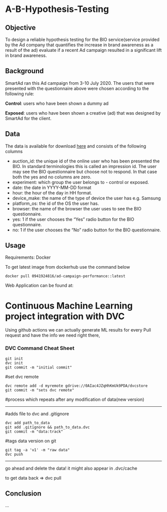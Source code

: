 #  A-B-Hypothesis-Testing

## **Objective**

To design a reliable hypothesis testing for the BIO service(service provided by the Ad company that quantifies the increase in brand awareness as a result of the ad) evaluate if a recent Ad campaign resulted in a significant lift in brand awareness.

## Background

SmartAd ran this Ad campaign from 3-10 July 2020. The users that were presented with the questionnaire above were chosen according to the following rule:

**Control**: users who have been shown a dummy ad

**Exposed**: users who have been shown a creative (ad) that was designed by SmartAd for the client.

## Data

The data is available for download [here](https://drive.google.com/drive/folders/1bjvm5L13L1VMWN_hSYa-UDTXRE8QW4Rh) and consists of the following columns

* auction_id: the unique id of the online user who has been presented the BIO. In standard terminologies this is called an impression id. The user may see the BIO questionnaire but choose not to respond. In that case both the yes and no columns are zero.
* experiment: which group the user belongs to - control or exposed.
* date: the date in YYYY-MM-DD format
* hour: the hour of the day in HH format.
* device_make: the name of the type of device the user has e.g. Samsung
* platform_os: the id of the OS the user has.
* browser: the name of the browser the user uses to see the BIO questionnaire.
* yes: 1 if the user chooses the “Yes” radio button for the BIO questionnaire.
* no: 1 if the user chooses the “No” radio button for the BIO questionnaire.

## Usage

Requirements: Docker

To get latest image from dockerhub use the command below

`docker pull 0941924816/ad-campaign-performance::latest`

Web Application can be found at:

# Continuous Machine Learning project integration with DVC


Using github actions we can actually generate ML results for every Pull request and have the info we need right there,

### DVC Command Cheat Sheet


```
git init
dvc init
git commit -m "initial commit"
```

#set dvc remote

```
dvc remote add -d myremote gdrive://0AIac4JZqHhKmUk9PDA/dvcstore
git commit -m "sets dvc remote"
```

#process which repeats after any modification of data(new version)

---

#adds file to dvc and .gitignore

```
dvc add path_to_data
git add .gitignore && path_to_data.dvc
git commit -m "data:track"
```

#tags data version on git

```
git tag -a 'v1' -m "raw data"
dvc push
```

---

go ahead and delete the data!
it might also appear in .dvc/cache

to get data back => dvc pull


## Conclusion

...
